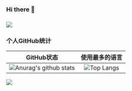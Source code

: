 ### Hi there 👋

### 
![](https://github-profile-summary-cards.vercel.app/api/cards/profile-details?username=Horo-Holo&theme=github)



### 个人GitHub统计

|                          GitHub状态                          |                        使用最多的语言                        |
| :----------------------------------------------------------: | :----------------------------------------------------------: |
| ![Anurag's github stats](https://github-readme-stats.vercel.app/api?username=Horo-Holo&show_icons=true&theme=synthwave) | ![Top Langs](https://github-readme-stats.vercel.app/api/top-langs/?username=Horo-Holo&&hide=tsql) |


<img src="https://api.btstu.cn/netcard/api.php">


